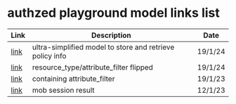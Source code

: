 # authzed playground model links list

| Link | Description | Date |
| --- | --- | --- |
| [link](https://play.authzed.com/s/31yTxCla9gRY/schema) | ultra-simplified model to store and retrieve policy info | 19/1/24 |
| [link](https://play.authzed.com/s/UMoBrU6KTL9P/schema) | resource_type/attribute_filter flipped | 19/1/24 |
| [link](https://play.authzed.com/s/TxON1GRvrhnO/schema) | containing attribute_filter | 19/1/23 |
| [link](https://play.authzed.com/s/yt8rHSIT0MwN/schema) | mob session result | 12/1/23 |
